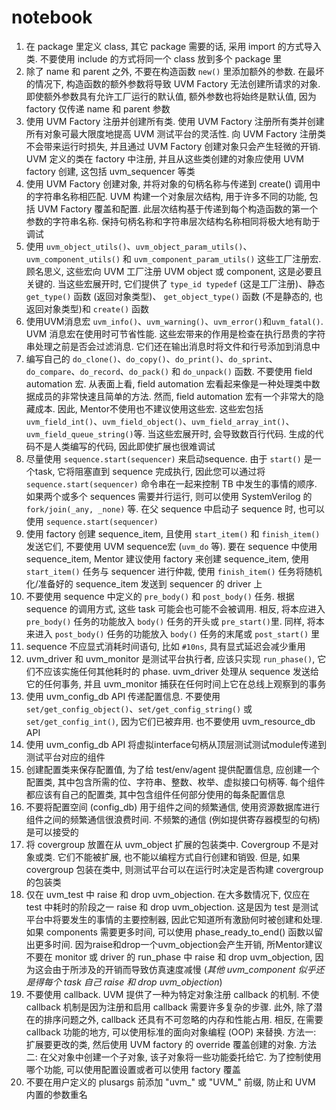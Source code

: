 # notebook

1. 在 package 里定义 class, 其它 package 需要的话, 采用 import 的方式导入类. 不要使用 include 的方式将同一个 class 放到多个 package 里
2. 除了 name 和 parent 之外, 不要在构造函数 `new()` 里添加额外的参数. 在最坏的情况下, 构造函数的额外参数将导致 UVM Factory 无法创建所请求的对象. 即使额外参数具有允许工厂运行的默认值, 额外参数也将始终是默认值, 因为 factory 仅传递 name 和 parent 参数
3. 使用 UVM Factory 注册并创建所有类. 使用 UVM Factory 注册所有类并创建所有对象可最大限度地提高 UVM 测试平台的灵活性. 向 UVM Factory 注册类不会带来运行时损失, 并且通过 UVM Factory 创建对象只会产生轻微的开销. UVM 定义的类在 factory 中注册, 并且从这些类创建的对象应使用 UVM factory 创建, 这包括 uvm_sequencer 等类
4. 使用 UVM Factory 创建对象, 并将对象的句柄名称与传递到 create() 调用中的字符串名称相匹配. UVM 构建一个对象层次结构, 用于许多不同的功能, 包括 UVM Factory 覆盖和配置. 此层次结构基于传递到每个构造函数的第一个参数的字符串名称. 保持句柄名称和字符串层次结构名称相同将极大地有助于调试
5. 使用 `uvm_object_utils()`、`uvm_object_param_utils()`、`uvm_component_utils()` 和 `uvm_component_param_utils()` 这些工厂注册宏. 顾名思义, 这些宏向 UVM 工厂注册 UVM object 或 component, 这是必要且关键的. 当这些宏展开时, 它们提供了 `type_id typedef` (这是工厂注册)、静态 `get_type()` 函数 (返回对象类型)、 `get_object_type()` 函数 (不是静态的, 也返回对象类型)和 `create()` 函数
6. 使用UVM消息宏 `uvm_info()`、`uvm_warning()`、`uvm_error()`和`uvm_fatal()`. UVM 消息宏在使用时可节省性能. 这些宏带来的作用是检查在执行昂贵的字符串处理之前是否会过滤消息. 它们还在输出消息时将文件和行号添加到消息中
7. 编写自己的 `do_clone()`、`do_copy()`、`do_print()`、`do_sprint`、`do_compare`、`do_record`、`do_pack()` 和 `do_unpack()` 函数. 不要使用 field automation 宏. 从表面上看, field automation 宏看起来像是一种处理类中数据成员的非常快速且简单的方法. 然而, field automation 宏有一个非常大的隐藏成本. 因此, Mentor不使用也不建议使用这些宏. 这些宏包括`uvm_field_int()`、`uvm_field_object()`、`uvm_field_array_int()`、`uvm_field_queue_string()`等. 当这些宏展开时, 会导致数百行代码. 生成的代码不是人类编写的代码, 因此即使扩展也很难调试
8. 尽量使用 `sequence.start(sequencer)` 来启动sequence. 由于 `start()` 是一个task, 它将阻塞直到 sequence 完成执行, 因此您可以通过将 `sequence.start(sequencer)` 命令串在一起来控制 TB 中发生的事情的顺序. 如果两个或多个 sequences 需要并行运行, 则可以使用 SystemVerilog 的 `fork/join(_any, _none)` 等. 在父 sequence 中启动子 sequence 时, 也可以使用 `sequence.start(sequencer)`
9. 使用 factory 创建 sequence_item, 且使用 `start_item()` 和 `finish_item()` 发送它们, 不要使用 UVM sequence宏 (`uvm_do` 等). 要在 sequence 中使用 sequence_item, Mentor 建议使用 factory 来创建 sequence_item, 使用 `start_item()` 任务与 sequencer 进行仲裁, 使用 `finish_item()` 任务将随机化/准备好的 sequence_item 发送到 sequencer 的 driver 上
10. 不要使用 sequence 中定义的 `pre_body()` 和 `post_body()` 任务. 根据 sequence 的调用方式, 这些 task 可能会也可能不会被调用. 相反, 将本应进入 `pre_body()` 任务的功能放入 `body()` 任务的开头或 `pre_start()`里. 同样, 将本来进入 `post_body()` 任务的功能放入 `body()` 任务的末尾或 `post_start()` 里
11. sequence 不应显式消耗时间语句, 比如 `#10ns`, 具有显式延迟会减少重用
12. uvm_driver 和 uvm_monitor 是测试平台执行者, 应该只实现 `run_phase()`, 它们不应该实施任何其他耗时的 phase. uvm_driver 处理从 sequence 发送给它的任何事务, 并且 uvm_monitor 捕获在任何时间上它在总线上观察到的事务
13. 使用 uvm_config_db API 传递配置信息. 不要使用 `set/get_config_object()`、`set/get_config_string()` 或 `set/get_config_int()`, 因为它们已被弃用. 也不要使用 uvm_resource_db API
14. 使用 uvm_config_db API 将虚拟interface句柄从顶层测试测试module传递到测试平台对应的组件
15. 创建配置类来保存配置值, 为了给 test/env/agent 提供配置信息, 应创建一个配置类, 其中包含所需的位、字符串、整数、枚举、虚拟接口句柄等. 每个组件都应该有自己的配置类, 其中包含组件任何部分使用的每条配置信息
16. 不要将配置空间 (config_db) 用于组件之间的频繁通信, 使用资源数据库进行组件之间的频繁通信很浪费时间. 不频繁的通信 (例如提供寄存器模型的句柄) 是可以接受的
17. 将 covergroup 放置在从 uvm_object 扩展的包装类中. Covergroup 不是对象或类. 它们不能被扩展, 也不能以编程方式自行创建和销毁. 但是, 如果 covergroup 包装在类中, 则测试平台可以在运行时决定是否构建 covergroup 的包装类
18. 仅在 uvm_test 中 raise 和 drop uvm_objection. 在大多数情况下, 仅应在 test 中耗时的阶段之一 raise 和 drop uvm_objection. 这是因为 test 是测试平台中将要发生的事情的主要控制器, 因此它知道所有激励何时被创建和处理. 如果 components 需要更多时间, 可以使用 phase_ready_to_end() 函数以留出更多时间. 因为raise和drop一个uvm_objection会产生开销, 所Mentor建议不要在 monitor 或 driver 的 run_phase 中 raise 和 drop uvm_objection, 因为这会由于所涉及的开销而导致仿真速度减慢 (*其他 uvm_component 似乎还是得每个 task 自己 raise 和 drop uvm_objection*)
19. 不要使用 callback. UVM 提供了一种为特定对象注册 callback 的机制. 不使 callback 机制是因为注册和启用 callback 需要许多复杂的步骤. 此外, 除了潜在的排序问题之外, callback 还具有不可忽略的内存和性能占用. 相反, 在需要 callback 功能的地方, 可以使用标准的面向对象编程 (OOP) 来替换. 方法一: 扩展要更改的类, 然后使用 UVM factory 的 override 覆盖创建的对象. 方法二: 在父对象中创建一个子对象, 该子对象将一些功能委托给它. 为了控制使用哪个功能, 可以使用配置设置或者可以使用 factory 覆盖
20. 不要在用户定义的 plusargs 前添加 "uvm_" 或 "UVM_" 前缀, 防止和 UVM 内置的参数重名